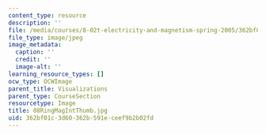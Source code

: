 ```yaml
---
content_type: resource
description: ''
file: /media/courses/8-02t-electricity-and-magnetism-spring-2005/362bf01c3d60362b591eceef9b2b02fd_08RingMagIntThumb.jpg
file_type: image/jpeg
image_metadata:
  caption: ''
  credit: ''
  image-alt: ''
learning_resource_types: []
ocw_type: OCWImage
parent_title: Visualizations
parent_type: CourseSection
resourcetype: Image
title: 08RingMagIntThumb.jpg
uid: 362bf01c-3d60-362b-591e-ceef9b2b02fd
---
```

